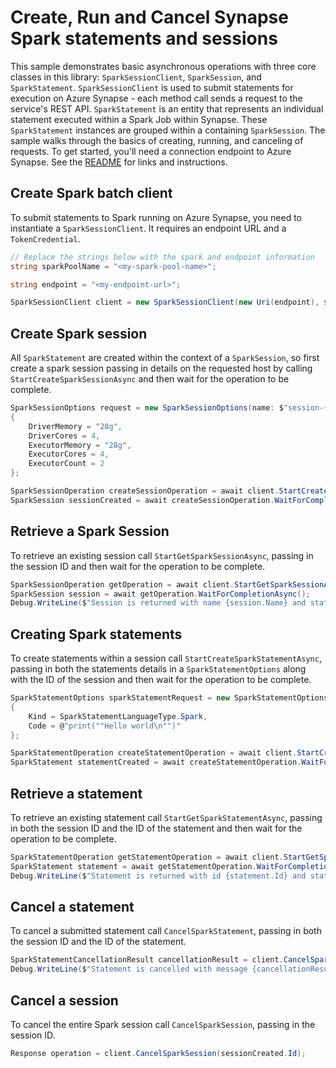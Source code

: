 # Create, Run and Cancel Synapse Spark statements and sessions

This sample demonstrates basic asynchronous operations with three core classes in this library: `SparkSessionClient`, `SparkSession`, and `SparkStatement`. `SparkSessionClient` is used to submit statements for execution on Azure Synapse - each method call sends a request to the service's REST API. `SparkStatement` is an entity that represents an individual statement executed within a Spark Job within Synapse. These `SparkStatement` instances are grouped within a containing `SparkSession`. The sample walks through the basics of creating, running, and canceling of requests. To get started, you'll need a connection endpoint to Azure Synapse. See the [README](https://github.com/Azure/azure-sdk-for-net/blob/master/sdk/synapse/Azure.Analytics.Synapse.Spark/README.md) for links and instructions.

## Create Spark batch client

To submit statements to Spark running on Azure Synapse, you need to instantiate a `SparkSessionClient`. It requires an endpoint URL and a `TokenCredential`.

```C# Snippet:CreateSparkSessionClientAsync
// Replace the strings below with the spark and endpoint information
string sparkPoolName = "<my-spark-pool-name>";

string endpoint = "<my-endpoint-url>";

SparkSessionClient client = new SparkSessionClient(new Uri(endpoint), sparkPoolName, new DefaultAzureCredential());
```

## Create Spark session

All `SparkStatement` are created within the context of a `SparkSession`, so first create a spark session passing in details on the requested host by calling `StartCreateSparkSessionAsync` and then wait for the operation to be complete. 

```C# Snippet:CreateSparkSessionAsync
SparkSessionOptions request = new SparkSessionOptions(name: $"session-{Guid.NewGuid()}")
{
    DriverMemory = "28g",
    DriverCores = 4,
    ExecutorMemory = "28g",
    ExecutorCores = 4,
    ExecutorCount = 2
};

SparkSessionOperation createSessionOperation = await client.StartCreateSparkSessionAsync(request);
SparkSession sessionCreated = await createSessionOperation.WaitForCompletionAsync();
```

## Retrieve a Spark Session

To retrieve an existing session call `StartGetSparkSessionAsync`, passing in the session ID and then wait for the operation to be complete.

```C# Snippet:GetSparkSessionAsync
SparkSessionOperation getOperation = await client.StartGetSparkSessionAsync(sessionCreated.Id);
SparkSession session = await getOperation.WaitForCompletionAsync();
Debug.WriteLine($"Session is returned with name {session.Name} and state {session.State}");
```

## Creating Spark statements

To create statements within a session call `StartCreateSparkStatementAsync`, passing in both the statements details in a `SparkStatementOptions` along with the ID of the session and then wait for the operation to be complete.

```C# Snippet:CreateSparkStatementAsync
SparkStatementOptions sparkStatementRequest = new SparkStatementOptions
{
    Kind = SparkStatementLanguageType.Spark,
    Code = @"print(""Hello world\n"")"
};

SparkStatementOperation createStatementOperation = await client.StartCreateSparkStatementAsync(sessionCreated.Id, sparkStatementRequest);
SparkStatement statementCreated = await createStatementOperation.WaitForCompletionAsync();
```

## Retrieve a statement

To retrieve an existing statement call `StartGetSparkStatementAsync`, passing in both the session ID and the ID of the statement and then wait for the operation to be complete.

```C# Snippet:GetSparkStatementAsync
SparkStatementOperation getStatementOperation = await client.StartGetSparkStatementAsync(sessionCreated.Id, statementCreated.Id);
SparkStatement statement = await getStatementOperation.WaitForCompletionAsync();
Debug.WriteLine($"Statement is returned with id {statement.Id} and state {statement.State}");
```

## Cancel a statement

To cancel a submitted statement call `CancelSparkStatement`, passing in both the session ID and the ID of the statement.

```C# Snippet:CancelSparkStatementAsync
SparkStatementCancellationResult cancellationResult = client.CancelSparkStatement(sessionCreated.Id, statementCreated.Id);
Debug.WriteLine($"Statement is cancelled with message {cancellationResult.Msg}");
```

## Cancel a session

To cancel the entire Spark session  call `CancelSparkSession`, passing in the session ID.

```C# Snippet:CancelSparkSessionAsync
Response operation = client.CancelSparkSession(sessionCreated.Id);
```
